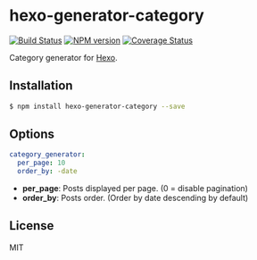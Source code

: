 # hexo-generator-category

[![Build Status](https://travis-ci.org/hexojs/hexo-generator-category.svg?branch=master)](https://travis-ci.org/hexojs/hexo-generator-category)
[![NPM version](https://badge.fury.io/js/hexo-generator-category.svg)](https://www.npmjs.com/package/hexo-generator-category)
[![Coverage Status](https://img.shields.io/coveralls/hexojs/hexo-generator-category.svg)](https://coveralls.io/r/hexojs/hexo-generator-category?branch=master)

Category generator for [Hexo].

## Installation

``` bash
$ npm install hexo-generator-category --save
```

## Options

``` yaml
category_generator:
  per_page: 10
  order_by: -date
```

- **per_page**: Posts displayed per page. (0 = disable pagination)
- **order_by**: Posts order. (Order by date descending by default)

## License

MIT

[Hexo]: http://hexo.io/
